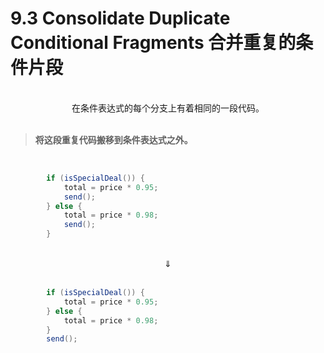 # 9.3 Consolidate Duplicate Conditional Fragments 合并重复的条件片段

<br>

<center>在条件表达式的每个分支上有着相同的一段代码。</center>

<br>

> **将这段重复代码搬移到条件表达式之外。**

<br>

```java
        if (isSpecialDeal()) {
            total = price * 0.95;
            send();
        } else {
            total = price * 0.98;
            send();
        }
```

<br>

<center>⇓</center>

<br>

```java
        if (isSpecialDeal()) {
            total = price * 0.95;
        } else {
            total = price * 0.98;
        }
        send();
```

<br>

